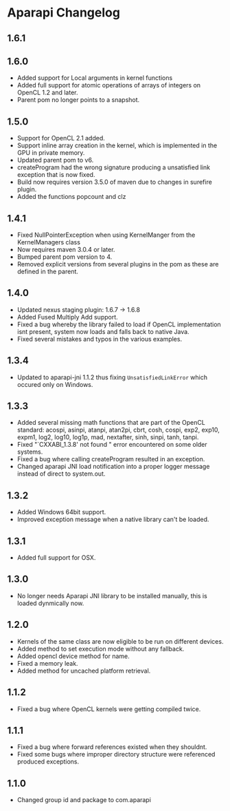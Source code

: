 # Aparapi Changelog

## 1.6.1

## 1.6.0

* Added support for Local arguments in kernel functions
* Added full support for atomic operations of arrays of integers on OpenCL 1.2 and later.
* Parent pom no longer points to a snapshot.

## 1.5.0

* Support for OpenCL 2.1 added.
* Support inline array creation in the kernel, which is implemented in the GPU in private memory.
* Updated parent pom to v6.
* createProgram had the wrong signature producing a unsatisfied link exception that is now fixed.
* Build now requires version 3.5.0 of maven due to changes in surefire plugin.
* Added the functions popcount and clz

## 1.4.1

* Fixed NullPointerException when using KernelManger from the KernelManagers class
* Now requires maven 3.0.4 or later.
* Bumped parent pom version to 4.
* Removed explicit versions from several plugins in the pom as these are defined in the parent.

## 1.4.0

* Updated nexus staging plugin: 1.6.7 -> 1.6.8
* Added Fused Multiply Add support.
* Fixed a bug whereby the library failed to load if OpenCL implementation isnt present, system now loads and falls back to native Java.
* Fixed several mistakes and typos in the various examples.

## 1.3.4

* Updated to aparapi-jni 1.1.2 thus fixing `UnsatisfiedLinkError` which occured only on Windows.

## 1.3.3

* Added several missing math functions that are part of the OpenCL standard: acospi, asinpi, atanpi, atan2pi, cbrt,
  cosh, cospi, exp2, exp10, expm1, log2, log10, log1p, mad, nextafter, sinh, sinpi, tanh, tanpi.
* Fixed "`CXXABI_1.3.8' not found " error encountered on some older systems.
* Fixed a bug where calling createProgram resulted in an exception.
* Changed aparapi JNI load notification into a proper logger message instead of direct to system.out.

## 1.3.2

* Added Windows 64bit support.
* Improved exception message when a native library can't be loaded.

## 1.3.1

* Added full support for OSX.

## 1.3.0

* No longer needs Aparapi JNI library to be installed manually, this is loaded dynmically now.

## 1.2.0

* Kernels of the same class are now eligible to be run on different devices.
* Added method to set execution mode without any fallback.
* Added opencl device method for name.
* Fixed a memory leak.
* Added method for uncached platform retrieval.

## 1.1.2

* Fixed a bug where OpenCL kernels were getting compiled twice.

## 1.1.1

* Fixed a bug where forward references existed when they shouldnt.
* Fixed some bugs where improper directory structure were referenced produced exceptions.

## 1.1.0

* Changed group id and package to com.aparapi
